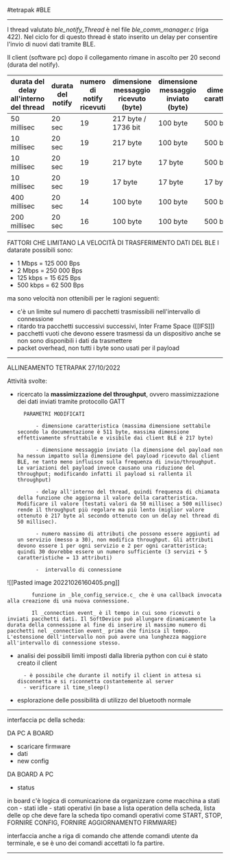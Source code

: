 #tetrapak #BLE

---

l thread valutato _ble_notify_Thread_ è nel file _ble_comm_manager.c_ (riga 422).
Nel ciclo for di questo thread è stato inserito un delay per consentire l'invio di nuovi dati tramite BLE.

Il client (software pc) dopo il collegamento rimane in ascolto per 20 second (durata del notify).


durata del delay all'interno del thread | durata del notify | numero di notify ricevuti | dimensione messaggio ricevuto (byte) | dimensione messaggio inviato (byte)| dimensione caratteristica
------------ | ------------ | ------------ | ------------ | ------------ | ------------
50 millisec | 20 sec | 19 | 217 byte / 1736 bit | 100 byte | 500 byte
10 millisec | 20 sec | 19 | 217 byte | 100 byte | 500 byte 
10 millisec | 20 sec | 19 | 217 byte | 17 byte | 500 byte 
10 millisec | 20 sec | 19 | 17 byte | 17 byte | 17 byte
400 millisec | 20 sec | 14 | 100 byte | 100 byte | 500 byte
200 millisec | 20 sec| 16 | 100 byte | 100 byte | 500 byte



FATTORI CHE LIMITANO LA VELOCITÀ DI TRASFERIMENTO DATI DEL BLE
I datarate possibili sono:
- 1 Mbps = 125 000 Bps
- 2 Mbps = 250 000 Bps
- 125 kbps = 15 625 Bps
- 500 kbps = 62 500 Bps

ma sono velocità non ottenibili per le ragioni seguenti:
- c'è un limite sul numero di pacchetti trasmissibili nell'intervallo di connessione
- ritardo tra pacchetti successivi successivi, Inter Frame Space ([[IFS]])
- pacchetti vuoti che devono essere trasmessi da un dispositivo anche se non sono disponibili i dati da trasmettere
- packet overhead, non tutti i byte sono usati per il payload








---
ALLINEAMENTO TETRAPAK 27/10/2022





Attività svolte:
- ricercato la **massimizzazione del throughput**, ovvero massimizzazione dei dati inviati tramite protocollo GATT

		PARAMETRI MODIFICATI
			
			- dimensione caratteristica (massima dimensione settabile secondo la documentazione è 511 byte, massima dimensione effettivamente sfruttabile e visibile dai client BLE è 217 byte)

			- dimensione messaggio inviato (la dimensione del payload non ha nessun impatto sulla dimensione del payload ricevuto dal client BLE, ne tanto meno influisce sulla frequenza di invio/throughput. Le variazioni del payload invece causano una riduzione del throughput; modificando infatti il payload si rallenta il throughput)

			- delay all'interno del thread, quindi frequenza di chiamata della funzione che aggiorna il valore della caratteristica. Modificare il valore (testati valori da 50 millisec a 500 millisec) rende il throughput più regolare ma più lento (miglior valore ottenuto è 217 byte al secondo ottenuto con un delay nel thread di 50 millisec).

			- numero massimo di attributi che possono essere aggiunti ad un servizio (messo a 30), non modifica throughput. Gli attributi devono essere 1 per ogni servizio e 2 per ogni caratteristica; quindi 30 dovrebbe essere un numero sufficiente (3 servizi + 5 caratteristiche = 13 attributi)

			-  intervallo di connessione
			
![[Pasted image 20221026160405.png]]

			funzione in _ble_config_service.c_ che è una callback invocata alla creazione di una nuova connessione.

			Il _connection event_ è il tempo in cui sono ricevuti o inviati pacchetti dati. Il SoftDevice può allungare dinamicamente la durata della connessione al fine di inserire il massimo numero di pacchetti nel _connection event_ prima che finisca il tempo. L'estensione dell'intervallo non può avere una lunghezza maggiore all'intervallo di connessione stesso. 




- analisi dei possibili limiti imposti dalla libreria python con cui è stato creato il client

		- è possibile che durante il notify il client in attesa si disconnetta e si riconnetta costantemente al server
		- verificare il time_sleep()  




- esplorazione delle possibilità di utilizzo del bluetooth normale







---
interfaccia pc della scheda:

DA PC A BOARD
- scaricare firmware
- dati
- new config

DA BOARD A PC
- status

in board c'è logica di comunicazione da organizzare come macchina a stati con 
			- stati idle
			- stati operativi (in base a lista operation della scheda, lista delle op che deve fare la scheda tipo comandi operativi come START, STOP, FORNIRE CONFIG, FORNIRE AGGIORNAMENTO FIRMWARE)

interfaccia anche a riga di comando che attende comandi utente da terminale, e se è uno dei comandi accettati lo fa partire.





--- 


